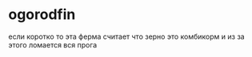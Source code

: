 # ogorodfin
если коротко то эта ферма считает что зерно это комбикорм и из за этого ломается вся прога
